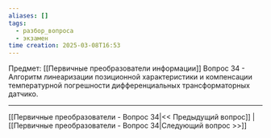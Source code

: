 ```yaml
---
aliases: []
tags:
  - разбор_вопроса
  - экзамен
time creation: 2025-03-08T16:53
---
```

Предмет: [[Первичные преобразователи информации]]
Вопрос 34 - Алгоритм линеаризации позиционной характеристики и компенсации температурной погрешности дифференциальных трансформаторных датчико.



---
[[Первичные преобразователи - Вопрос 34|<< Предыдущий вопрос]] | [[Первичные преобразователи - Вопрос 34|Следующий вопрос >>]]